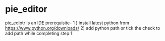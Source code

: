 # pie_editor
pie_ediotr is an IDE
prerequisite- 
1 ) install latest python from https://www.python.org/downloads/
2) add python path or tick the check to add path while completing step 1
